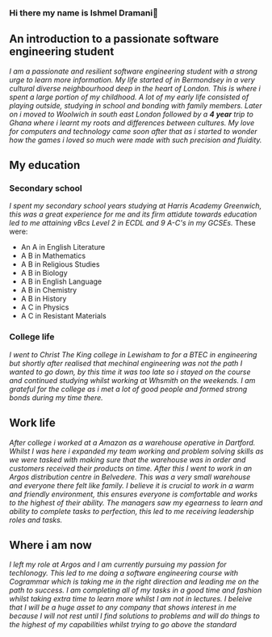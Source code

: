 ### Hi there my name is Ishmel Dramani👋

## An introduction to a passionate software engineering student 
*I am a passionate and resilient software engineering student with a strong urge to learn more information. My life started of in Bermondsey in a very cultural diverse neighbourhood deep in the heart of London. This is where i spent a large portion of my childhood. A lot of my early life consisted of playing outside, studying in school and bonding with family members. Later on i moved to Woolwich in south east London followed by a **4  year** trip to Ghana where i learnt my roots and differences between cultures. My love for computers and technology came soon after that as i started to wonder how the games i loved so much were made with such precision and fluidity.*

## My education
### Secondary school
*I spent my secondary school years studying at Harris Academy Greenwich, this was a great experience for me and its firm attidute towards education led to me attaining vBcs Level 2 in ECDL and 9 A-C's in my GCSEs.*
These were:
* An A in English Literature
* A B in Mathematics
* A B in Religious Studies
* A B in Biology
* A B in English Language
* A B in Chemistry
* A B in History
* A C in Physics
* A C in Resistant Materials

### College life
*I went to Christ The King college in Lewisham to for a BTEC in engineering but shortly after realised that mechinal engineering was not the path I wanted to go down, by this time it was too late so i stayed on the course and continued studying whilst working at Whsmith on the weekends. I am grateful for the college as i met a lot of good people and formed strong bonds during my time there.*

## Work life
*After college i worked at a Amazon as a warehouse operative in Dartford. Whilst I was here i expanded my team working and problem solving skills as we were tasked with making sure that the warehouse was in order and customers received their products on time. After this I went to work in an Argos distribution centre in Belvedere. This was a very small warehouse and everyone there felt like family. I believe it is crucial to work in a warm and friendly environment, this ensures everyone is comfortable and works to the highest of their ability. The managers saw my egearness to learn and ability to complete tasks to perfection, this led to me receiving leadership roles and tasks.*

## Where i am now
*I left my role at Argos and I am currently pursuing my passion for techlonogy. This led to me doing a software engineering course with Cogrammar which is taking me in the right direction and leading me on the path to success. I am completing all of my tasks in a good time and fashion whilst taking extra time to learn more whilst I am not in lectures. I beleive that I will be a huge asset to any company that shows interest in me because I will not rest until I find solutions to problems and will do things to the highest of my capabilities whilst trying to go above the standard* 
